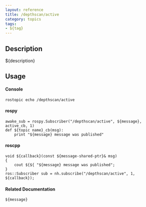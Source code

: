 ```yaml
---
layout: reference
title: /depthscan/active
category: topics
tags: 
- ${tag}
---
```


## Description
${description}

## Usage
#### Console
```
rostopic echo /depthscan/active
```

#### rospy
```
awake_sub = rospy.Subscriber("/depthscan/active", ${message}, active_cb, 1)
def ${topic name}_cb(msg):
    print "${message} message was published"
```

#### roscpp
```
void ${callback}(const ${message-shared-ptr}& msg)
{
    cout ${${ "${message} message was published";
}
ros::Subscriber sub = nh.subscribe("/depthscan/active", 1, ${callback});
```

#### Related Documentation
``${message}``